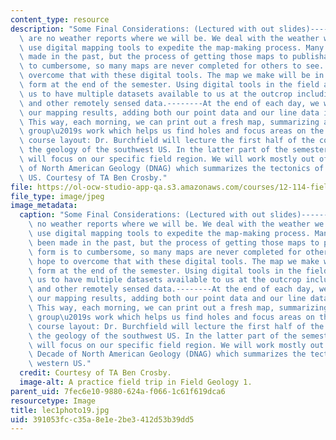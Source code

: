 ```yaml
---
content_type: resource
description: "Some Final Considerations: (Lectured with out slides)----------There\
  \ are no weather reports where we will be. We deal with the weather we are given.-------We\
  \ use digital mapping tools to expedite the map-making process. Many maps have been\
  \ made in the past, but the process of getting those maps to publishable form is\
  \ to cumbersome, so many maps are never completed for others to see. We hope to\
  \ overcome that with these digital tools. The map we make will be in publication-ready\
  \ form at the end of the semester. Using digital tools in the field also allows\
  \ us to have multiple datasets available to us at the outcrop including Landsat\
  \ and other remotely sensed data.--------At the end of each day, we will be digitizing\
  \ our mapping results, adding both our point data and our line data into the GIS.\
  \ This way, each morning, we can print out a fresh map, summarizing all the other\
  \ group\u2019s work which helps us find holes and focus areas on the map.------------The\
  \ course layout: Dr. Burchfield will lecture the first half of the course about\
  \ the geology of the southwest US. In the latter part of the semester, the lectures\
  \ will focus on our specific field region. We will work mostly out of the GSA Decade\
  \ of North American Geology (DNAG) which summarizes the tectonics of the western\
  \ US. Courtesy of TA Ben Crosby."
file: https://ol-ocw-studio-app-qa.s3.amazonaws.com/courses/12-114-field-geology-i-fall-2005/391053fcc35a8e1e2be3412d53b39dd5_lec1photo19.jpg
file_type: image/jpeg
image_metadata:
  caption: "Some Final Considerations: (Lectured with out slides)----------There are\
    \ no weather reports where we will be. We deal with the weather we are given.-------We\
    \ use digital mapping tools to expedite the map-making process. Many maps have\
    \ been made in the past, but the process of getting those maps to publishable\
    \ form is to cumbersome, so many maps are never completed for others to see. We\
    \ hope to overcome that with these digital tools. The map we make will be in publication-ready\
    \ form at the end of the semester. Using digital tools in the field also allows\
    \ us to have multiple datasets available to us at the outcrop including Landsat\
    \ and other remotely sensed data.--------At the end of each day, we will be digitizing\
    \ our mapping results, adding both our point data and our line data into the GIS.\
    \ This way, each morning, we can print out a fresh map, summarizing all the other\
    \ group\u2019s work which helps us find holes and focus areas on the map.------------The\
    \ course layout: Dr. Burchfield will lecture the first half of the course about\
    \ the geology of the southwest US. In the latter part of the semester, the lectures\
    \ will focus on our specific field region. We will work mostly out of the GSA\
    \ Decade of North American Geology (DNAG) which summarizes the tectonics of the\
    \ western US."
  credit: Courtesy of TA Ben Crosby.
  image-alt: A practice field trip in Field Geology 1.
parent_uid: 7fec6e10-9880-624a-f066-1c61f619dca6
resourcetype: Image
title: lec1photo19.jpg
uid: 391053fc-c35a-8e1e-2be3-412d53b39dd5
---
```

